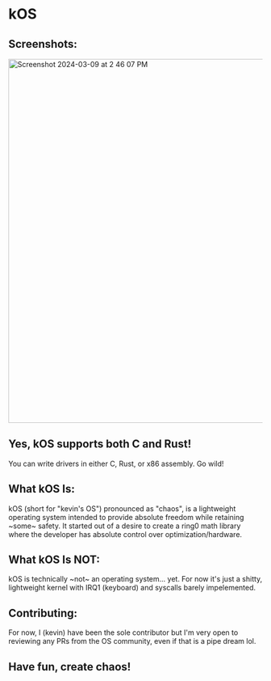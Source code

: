 # kOS

## Screenshots:
<img width="720" alt="Screenshot 2024-03-09 at 2 46 07 PM" src="https://github.com/kevinkleiman/kOS/assets/36178104/ad756ebe-e555-4eb3-9603-c9b35ba8858c">


## Yes, kOS supports both C and Rust! 
You can write drivers in either C, Rust, or x86 assembly. Go wild!

## What kOS Is:
kOS (short for "kevin's OS") pronounced as "chaos", is a lightweight operating system intended to provide absolute freedom while retaining ~some~ safety. It started out of a desire to create
a ring0 math library where the developer has absolute control over optimization/hardware.

## What kOS Is NOT:
kOS is technically ~not~ an operating system... yet. For now it's just a shitty, lightweight kernel with IRQ1 (keyboard) and syscalls barely impelemented.

## Contributing:
For now, I (kevin) have been the sole contributor but I'm very open to reviewing any PRs from the OS community, even if that is a pipe dream lol.

## Have fun, create chaos!
